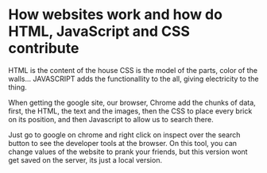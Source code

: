 # How websites work and how do HTML, JavaScript and CSS contribute

HTML is the content of the house
CSS is the model of the parts, color of the walls...
JAVASCRIPT adds the functionallity to the all, giving electricity to the thing.

When getting the google site, our browser, Chrome add the chunks of data, first, the HTML, the text and the images, then the CSS to place every brick on its position, and then Javascript to allow us to search there.

Just go to google on chrome and right click on inspect over the search button to see the developer tools at the browser. On this tool, you can change values of the website to prank your friends, but this version wont get saved on the server, its just a local version.